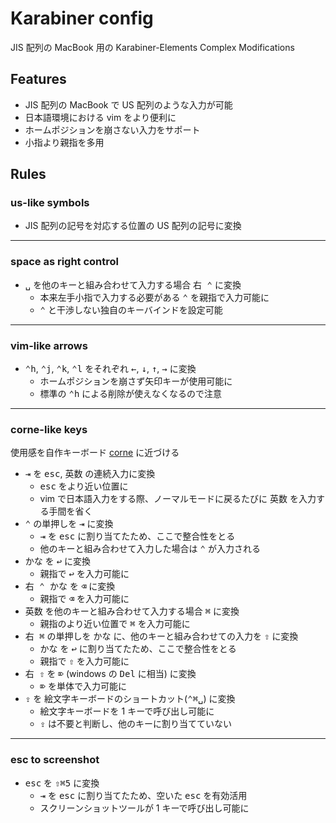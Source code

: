 # Karabiner config

JIS 配列の MacBook 用の Karabiner-Elements Complex Modifications

## Features

- JIS 配列の MacBook で US 配列のような入力が可能
- 日本語環境における vim をより便利に
- ホームポジションを崩さない入力をサポート
- 小指より親指を多用

## Rules

### us-like symbols

- JIS 配列の記号を対応する位置の US 配列の記号に変換

---

### space as right control

- <kbd>␣</kbd> を他のキーと組み合わせて入力する場合 <kbd>右 ⌃</kbd> に変換
  - 本来左手小指で入力する必要がある <kbd>⌃</kbd> を親指で入力可能に
  - <kbd>⌃</kbd> と干渉しない独自のキーバインドを設定可能

---

### vim-like arrows

- <kbd>⌃h</kbd>, <kbd>⌃j</kbd>, <kbd>⌃k</kbd>, <kbd>⌃l</kbd> をそれぞれ <kbd>←</kbd>, <kbd>↓</kbd>, <kbd>↑</kbd>, <kbd>→</kbd> に変換
  - ホームポジションを崩さず矢印キーが使用可能に
  - 標準の <kbd>⌃h</kbd> による削除が使えなくなるので注意

---

### corne-like keys

使用感を自作キーボード [corne](https://github.com/ittk1229/qmk_firmware/tree/ittk1229/keyboards/crkbd/keymaps/ittk1229) に近づける

- <kbd>⇥</kbd> を <kbd>esc</kbd>, <kbd>英数</kbd> の連続入力に変換
  - <kbd>esc</kbd> をより近い位置に
  - vim で日本語入力をする際、ノーマルモードに戻るたびに <kbd>英数</kbd> を入力する手間を省く
- <kbd>⌃</kbd> の単押しを <kbd>⇥</kbd> に変換
  - <kbd>⇥</kbd> を <kbd>esc</kbd> に割り当てたため、ここで整合性をとる
  - 他のキーと組み合わせて入力した場合は <kbd>⌃</kbd> が入力される
- <kbd>かな</kbd> を <kbd>↩︎</kbd> に変換
  - 親指で <kbd>↩︎</kbd> を入力可能に
- <kbd>右 ⌃ かな</kbd> を <kbd>⌫</kbd> に変換
  - 親指で <kbd>⌫</kbd> を入力可能に
- <kbd>英数</kbd> を他のキーと組み合わせて入力する場合 <kbd>⌘</kbd> に変換
  - 親指のより近い位置で <kbd>⌘</kbd> を入力可能に
- <kbd>右 ⌘</kbd> の単押しを <kbd>かな</kbd> に、他のキーと組み合わせての入力を <kbd>⇧</kbd> に変換
  - <kbd>かな</kbd> を <kbd>↩︎</kbd> に割り当てたため、ここで整合性をとる
  - 親指で <kbd>⇧</kbd> を入力可能に
- <kbd>右 ⇧</kbd> を <kbd>⌦</kbd> (windows の <kbd>Del</kbd> に相当) に変換
  - <kbd>⌦</kbd> を単体で入力可能に
- <kbd>⇪</kbd> を 絵文字キーボードのショートカット(<kbd>⌃⌘␣</kbd>) に変換
  - 絵文字キーボードを 1 キーで呼び出し可能に
  - <kbd>⇪</kbd> は不要と判断し、他のキーに割り当てていない

---

### esc to screenshot

- <kbd>esc</kbd> を <kbd>⇧⌘5</kbd> に変換
  - <kbd>⇥</kbd> を <kbd>esc</kbd> に割り当てたため、空いた <kbd>esc</kbd> を有効活用
  - スクリーンショットツールが 1 キーで呼び出し可能に
